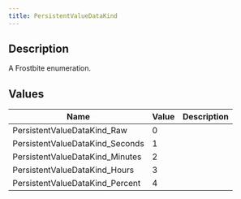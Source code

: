 ```yaml
---
title: PersistentValueDataKind
---
```

## Description

A Frostbite enumeration.

## Values

| Name                             | Value | Description |
| -------------------------------- | ----- | ----------- |
| PersistentValueDataKind\_Raw     | 0     |             |
| PersistentValueDataKind\_Seconds | 1     |             |
| PersistentValueDataKind\_Minutes | 2     |             |
| PersistentValueDataKind\_Hours   | 3     |             |
| PersistentValueDataKind\_Percent | 4     |             |
